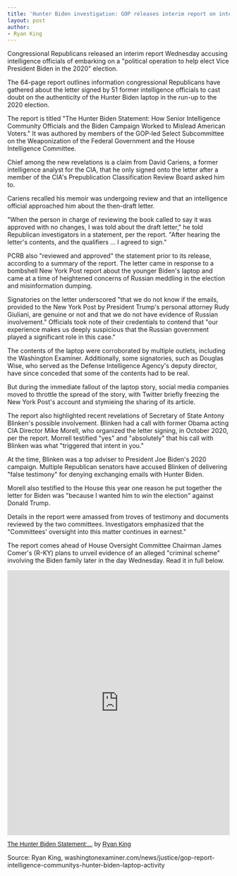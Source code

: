 ```yaml
---
title: 'Hunter Biden investigation: GOP releases interim report on intelligence community's laptop letter'
layout: post
author:
- Ryan King
---
```


Congressional Republicans released an interim report Wednesday accusing intelligence officials of embarking on a "political operation to help elect Vice President Biden in the 2020" election.

The 64-page report outlines information congressional Republicans have gathered about the letter signed by 51 former intelligence officials to cast doubt on the authenticity of the Hunter Biden laptop in the run-up to the 2020 election.

The report is titled "The Hunter Biden Statement: How Senior Intelligence Community Officials and the Biden Campaign Worked to Mislead American Voters." It was authored by members of the GOP-led Select Subcommittee on the Weaponization of the Federal Government and the House Intelligence Committee.

Chief among the new revelations is a claim from David Cariens, a former intelligence analyst for the CIA, that he only signed onto the letter after a member of the CIA's Prepublication Classification Review Board asked him to.

Cariens recalled his memoir was undergoing review and that an intelligence official approached him about the then-draft letter.

"When the person in charge of reviewing the book called to say it was approved with no changes, I was told about the draft letter," he told Republican investigators in a statement, per the report. "After hearing the letter's contents, and the qualifiers … I agreed to sign."

PCRB also "reviewed and approved" the statement prior to its release, according to a summary of the report. The letter came in response to a bombshell New York Post report about the younger Biden's laptop and came at a time of heightened concerns of Russian meddling in the election and misinformation dumping.

Signatories on the letter underscored "that we do not know if the emails, provided to the New York Post by President Trump's personal attorney Rudy Giuliani, are genuine or not and that we do not have evidence of Russian involvement." Officials took note of their credentials to contend that "our experience makes us deeply suspicious that the Russian government played a significant role in this case."

The contents of the laptop were corroborated by multiple outlets, including the Washington Examiner. Additionally, some signatories, such as Douglas Wise, who served as the Defense Intelligence Agency's deputy director, have since conceded that some of the contents had to be real.

But during the immediate fallout of the laptop story, social media companies moved to throttle the spread of the story, with Twitter briefly freezing the New York Post's account and stymieing the sharing of its article.

The report also highlighted recent revelations of Secretary of State Antony Blinken's possible involvement. Blinken had a call with former Obama acting CIA Director Mike Morell, who organized the letter signing, in October 2020, per the report. Morrell testified "yes" and "absolutely" that his call with Blinken was what "triggered that intent in you."

At the time, Blinken was a top adviser to President Joe Biden's 2020 campaign. Multiple Republican senators have accused Blinken of delivering "false testimony" for denying exchanging emails with Hunter Biden.

Morell also testified to the House this year one reason he put together the letter for Biden was "because I wanted him to win the election" against Donald Trump.

Details in the report were amassed from troves of testimony and documents reviewed by the two committees. Investigators emphasized that the "Committees' oversight into this matter continues in earnest."

The report comes ahead of House Oversight Committee Chairman James Comer's (R-KY) plans to unveil evidence of an alleged "criminal scheme" involving the Biden family later in the day Wednesday. Read it in full below.

<iframe class="scribd_iframe_embed" title="The Hunter Biden Statement: How Senior Intelligence Community Officials and the Biden Campaign Worked to Mislead American Voters" src="https://www.scribd.com/embeds/644270655/content?start_page=1&amp;view_mode=scroll&amp;access_key=key-Sj5EgZ4Yq03WMUAwXOqN" tabindex="0" data-auto-height="true" data-aspect-ratio="0.7729220222793488" scrolling="no" width="100%" height="600" frameborder="0"></iframe><p style="margin: 12px auto 6px auto; font-family: Helvetica,Arial,Sans-serif; font-style: normal; font-variant: normal; font-weight: normal; font-size: 14px; line-height: normal; font-size-adjust: none; font-stretch: normal; -x-system-font: none; display: block;"><a title="View The Hunter Biden Statement: How Senior Intelligence Community Officials and the Biden Campaign Worked to Mislead American Voters on Scribd" href="https://www.scribd.com/document/644303969/How-Senior-Intelligence-Community-Officials-and-the-Biden-Campaign-Worked-to-Mislead-American-Voters-sm#from_embed" style="text-decoration: underline;">The Hunter Biden Statement:...</a> by <a title="View Ryan King's profile on Scribd" href="https://www.scribd.com/user/649168765/Ryan-King#from_embed" style="text-decoration: underline;">Ryan King</a></p>

Source: Ryan King, washingtonexaminer.com/news/justice/gop-report-intelligence-communitys-hunter-biden-laptop-activity

